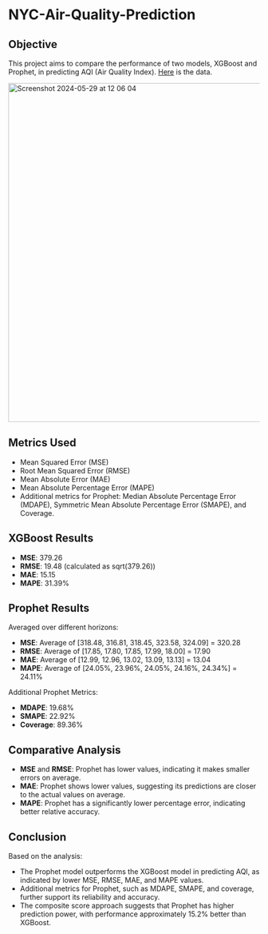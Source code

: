 # NYC-Air-Quality-Prediction

## Objective

This project aims to compare the performance of two models, XGBoost and Prophet, in predicting AQI (Air Quality Index). [Here](https://www.kaggle.com/datasets/calebreigada/us-air-quality-1980present) is the data.

<img width="678" alt="Screenshot 2024-05-29 at 12 06 04" src="https://github.com/jn630/NYC-Air-Quality-Prediction/assets/156944051/b1800312-e691-409b-95f4-6c4c7fe434a5">




## Metrics Used

- Mean Squared Error (MSE)
- Root Mean Squared Error (RMSE)
- Mean Absolute Error (MAE)
- Mean Absolute Percentage Error (MAPE)
- Additional metrics for Prophet: Median Absolute Percentage Error (MDAPE), Symmetric Mean Absolute Percentage Error (SMAPE), and Coverage.

## XGBoost Results

- **MSE**: 379.26
- **RMSE**: 19.48 (calculated as sqrt(379.26))
- **MAE**: 15.15
- **MAPE**: 31.39%

## Prophet Results

Averaged over different horizons:

- **MSE**: Average of [318.48, 316.81, 318.45, 323.58, 324.09] = 320.28
- **RMSE**: Average of [17.85, 17.80, 17.85, 17.99, 18.00] = 17.90
- **MAE**: Average of [12.99, 12.96, 13.02, 13.09, 13.13] = 13.04
- **MAPE**: Average of [24.05%, 23.96%, 24.05%, 24.16%, 24.34%] = 24.11%

Additional Prophet Metrics:

- **MDAPE**: 19.68%
- **SMAPE**: 22.92%
- **Coverage**: 89.36%

## Comparative Analysis

- **MSE** and **RMSE**: Prophet has lower values, indicating it makes smaller errors on average.
- **MAE**: Prophet shows lower values, suggesting its predictions are closer to the actual values on average.
- **MAPE**: Prophet has a significantly lower percentage error, indicating better relative accuracy.

## Conclusion

Based on the analysis:
- The Prophet model outperforms the XGBoost model in predicting AQI, as indicated by lower MSE, RMSE, MAE, and MAPE values.
- Additional metrics for Prophet, such as MDAPE, SMAPE, and coverage, further support its reliability and accuracy.
- The composite score approach suggests that Prophet has higher prediction power, with performance approximately 15.2% better than XGBoost.
